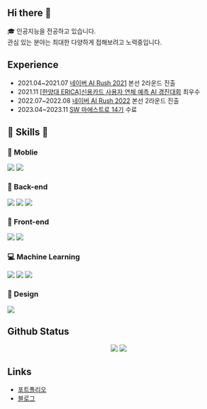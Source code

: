 ## Hi there 👋

:mortar_board: 인공지능을 전공하고 있습니다.  
관심 있는 분야는 최대한 다양하게 접해보려고 노력중입니다.

## Experience

* 2021.04~2021.07 [네이버 AI Rush 2021](https://campaign.naver.com/clova_airush/) 본선 2라운드 진출
* 2021.11 [[한양대 ERICA]신용카드 사용자 연체 예측 AI 경진대회](https://dacon.io/competitions/official/235832/overview/description) 최우수
* 2022.07~2022.08 [네이버 AI Rush 2022](https://campaign.naver.com/clova_airush/) 본선 2라운드 진출
* 2023.04~2023.11 [SW 마에스트로 14기](https://swmaestro.org/sw/main/main.do) 수료

## :wrench: Skills :wrench:

### :iphone: Moblie

<!-- <p>
  <img src="https://img.shields.io/badge/android-3DDC84?style=for-the-badge&logo=android&logoColor=white">
  <img src="https://img.shields.io/badge/java-007396?style=for-the-badge&logo=java&logoColor=white">
</p>
<p>
  <img src="https://img.shields.io/badge/ios-000000?style=for-the-badge&logo=ios&logoColor=white">
  <img src="https://img.shields.io/badge/swift-F05138?style=for-the-badge&logo=swift&logoColor=white">
</p> -->
<p>
  <img src="https://img.shields.io/badge/flutter-02569B?style=for-the-badge&logo=flutter&logoColor=white">
  <img src="https://img.shields.io/badge/dart-0175C2?style=for-the-badge&logo=dart&logoColor=white">
</p>

### :satellite: Back-end

<p>
  <img src="https://img.shields.io/badge/django-092E20?style=for-the-badge&logo=django&logoColor=white">
  <img src="https://img.shields.io/badge/fasrapi-009688?style=for-the-badge&logo=fastapi&logoColor=white">
  <img src="https://img.shields.io/badge/python-3776AB?style=for-the-badge&logo=python&logoColor=white">
</p>

### :newspaper: Front-end

<p>
  <img src="https://img.shields.io/badge/vue.js-4FC08D?style=for-the-badge&logo=vue.js&logoColor=white">
  <img src="https://img.shields.io/badge/javascript-F7DF1E?style=for-the-badge&logo=javascript&logoColor=white">
</p>

### :computer: Machine Learning

<p>
  <img src="https://img.shields.io/badge/tensorflow-FF6F00?style=for-the-badge&logo=tensorflow&logoColor=white">
  <img src="https://img.shields.io/badge/keras-D00000?style=for-the-badge&logo=keras&logoColor=white">
<!--   <img src="https://img.shields.io/badge/pytorch-EE4C2C?style=for-the-badge&logo=pytorch&logoColor=white"> -->
  <img src="https://img.shields.io/badge/python-3776AB?style=for-the-badge&logo=python&logoColor=white">
</p>

### :mag_right: Design

<p>
  <img src="https://img.shields.io/badge/figma-F24E1E?style=for-the-badge&logo=figma&logoColor=white">
</p>

<!-- ### Other Languages
<p>
  <img src="https://img.shields.io/badge/kotlin-7F52FF?style=for-the-badge&logo=kotlin&logoColor=white">
  <img src="https://img.shields.io/badge/c-A8B9CC?style=for-the-badge&logo=c&logoColor=white">
</p> -->

## Github Status

<p align="center">
  <img src="https://github-readme-stats.vercel.app/api?username=K1A2&theme=tokyonight">
  <a href="https://solved.ac/jckim0307"><img src="http://mazassumnida.wtf/api/v2/generate_badge?boj=jckim0307"></a>
</p>

## Links

- [포트폴리오](https://atom-basin-5f5.notion.site/f5b449b3a63f4097b460b1bbb7ced50c)
- [블로그](https://blog.k1a2.xyz/)
